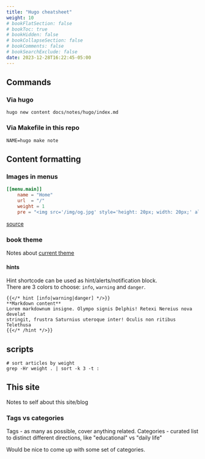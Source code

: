 ```yaml
---
title: "Hugo cheatsheet"
weight: 10
# bookFlatSection: false
# bookToc: true
# bookHidden: false
# bookCollapseSection: false
# bookComments: false
# bookSearchExclude: false
date: 2023-12-28T16:22:45-05:00
---
```


## Commands

### Via hugo

```shell
hugo new content docs/notes/hugo/index.md
```

### Via Makefile in this repo

```shell
NAME=hugo make note
```

## Content formatting

### Images in menus

```toml
[[menu.main]]
    name = "Home"
    url  = "/"
    weight = 1
    pre = "<img src='/img/og.jpg' style='height: 20px; width: 20px;' alt='test menu image'>"
```

[source](https://discourse.gohugo.io/t/images-in-menus/6094/5)

### book theme

Notes about [current theme](https://themes.gohugo.io/themes/hugo-book/)

#### hints

Hint shortcode can be used as hint/alerts/notification block.  
There are 3 colors to choose: `info`, `warning` and `danger`.

```tpl
{{</* hint [info|warning|danger] */>}}
**Markdown content**  
Lorem markdownum insigne. Olympo signis Delphis! Retexi Nereius nova develat
stringit, frustra Saturnius uteroque inter! Oculis non ritibus Telethusa
{{</* /hint */>}}
```

## scripts

```shell
# sort articles by weight
grep -Hr weight . | sort -k 3 -t :
```

## This site

Notes to self about this site/blog

### Tags vs categories

Tags - as many as possible, cover anything related.
Categories - curated list to distinct different directions, like "educational" vs "daily life"

Would be nice to come up with some set of categories.
